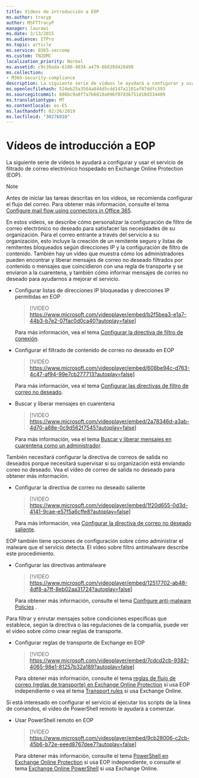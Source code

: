 ```yaml
---
title: Vídeos de introducción a EOP
ms.author: tracyp
author: MSFTTracyP
manager: laurawi
ms.date: 3/13/2015
ms.audience: ITPro
ms.topic: article
ms.service: O365-seccomp
ms.custom: TN2DMC
localization_priority: Normal
ms.assetid: c9c39ada-6100-4034-a479-8bd39d428498
ms.collection:
- M365-security-compliance
description: La siguiente serie de vídeos le ayudará a configurar y usar el servicio de filtrado de correo electrónico hospedado en Exchange Online Protection (EOP).
ms.openlocfilehash: 524eb25a3564a844d5cdd147a1101af87ddfc393
ms.sourcegitcommit: 686bc9a8f7a7b6810a096f07d36751d10d334409
ms.translationtype: MT
ms.contentlocale: es-ES
ms.lasthandoff: 02/26/2019
ms.locfileid: "30276010"
---
```

# <a name="videos-for-getting-started-with-eop"></a>Vídeos de introducción a EOP

La siguiente serie de vídeos le ayudará a configurar y usar el servicio de filtrado de correo electrónico hospedado en Exchange Online Protection (EOP).
  
> [!NOTE]
> Antes de iniciar las tareas descritas en los vídeos, se recomienda configurar el flujo del correo. Para obtener más información, consulte el tema [Configure mail flow using connectors in Office 365](http://technet.microsoft.com/library/854b5a50-4462-4836-a092-37e208d29624.aspx). 
  
En estos vídeos, se describe cómo personalizar la configuración de filtro de correo electrónico no deseado para satisfacer las necesidades de su organización. Para el correo entrante a través del servicio a su organización, esto incluye la creación de un remitente seguro y listas de remitentes bloqueados según direcciones IP y la configuración de filtro de contenido. También hay un vídeo que muestra cómo los administradores pueden encontrar y liberar mensajes de correo no deseado filtrados por contenido o mensajes que coincidieron con una regla de transporte y se enviaron a la cuarentena, y también cómo informar mensajes de correo no deseado para ayudarnos a mejorar el servicio.
  
- Configurar listas de direcciones IP bloqueadas y direcciones IP permitidas en EOP
    > [!VIDEO https://www.microsoft.com/videoplayer/embed/b2f5bea3-e1a7-44b3-b7e2-07fac0d0ca40?autoplay=false]
  
    Para más información, vea el tema [Configurar la directiva de filtro de conexión](../configure-the-connection-filter-policy.md). 
    
- Configurar el filtrado de contenido de correo no deseado en EOP
    > [!VIDEO https://www.microsoft.com/videoplayer/embed/608be94c-d763-4c47-af94-99e7cb277713?autoplay=false]
  
    Para más información, vea el tema [Configurar las directivas de filtro de correo no deseado](../configure-your-spam-filter-policies.md). 
    
- Buscar y liberar mensajes en cuarentena
    > [!VIDEO https://www.microsoft.com/videoplayer/embed/2a78346d-a3ab-4d70-a88e-0c9d562f7545?autoplay=false]
  
    Para más información, vea el tema [Buscar y liberar mensajes en cuarentena como un administrador](../find-and-release-quarantined-messages-as-an-administrator.md). 
    
También necesitará configurar la directiva de correos de salida no deseados porque necesitará supervisar si su organización está enviando coreo no deseado. Vea el vídeo de correo de salida no deseado para obtener más información.
  
- Configurar la directiva de correo no deseado saliente
    > [!VIDEO https://www.microsoft.com/videoplayer/embed/1f20d655-0d3d-4141-9cae-e57f5a6cffe8?autoplay=false]
  
    Para más información, vea [Configurar la directiva de correo no deseado saliente](../configure-the-outbound-spam-policy.md).
    
EOP también tiene opciones de configuración sobre cómo administrar el malware que el servicio detecta. El vídeo sobre filtro antimalware describe este procedimiento.
  
- Configurar las directivas antimalware
    > [!VIDEO https://www.microsoft.com/videoplayer/embed/12517702-ab48-4df8-a7ff-8eb02aa31724?autoplay=false]
  
    Para obtener más información, consulte el tema [Configure anti-malware Policies](../configure-anti-malware-policies.md) . 
    
Para filtrar y enrutar mensajes sobre condiciones específicas que establece, según la directiva o las regulaciones de la compañía, puede ver el vídeo sobre cómo crear reglas de transporte.
  
- Configurar reglas de transporte de Exchange en EOP
    > [!VIDEO https://www.microsoft.com/videoplayer/embed/7cdcd2cb-9382-4065-98e1-81257b32a189?autoplay=false]
  
    Para obtener más información, consulte el tema [reglas de flujo de correo (reglas de transporte) en Exchange Online Protection](mail-flow-rules-transport-rules-0.md) si usa EOP independiente o vea el tema [Transport rules](http://technet.microsoft.com/library/743bd525-0ca2-426d-b76c-b4a052bc8886.aspx) si usa Exchange Online. 
    
Si está interesado en configurar el servicio al ejecutar los scripts de la línea de comandos, el vídeo de PowerShell remoto le ayudará a comenzar.
  
- Usar PowerShell remoto en EOP
    > [!VIDEO https://www.microsoft.com/videoplayer/embed/9cb28006-c2cb-45b6-b72e-eeed8767dee7?autoplay=false]
  
    Para obtener más información, consulte el tema [PowerShell en Exchange Online Protection](http://technet.microsoft.com/library/f7918a88-774a-405e-945b-bc2f5ee9f748.aspx) si usa EOP independiente, o consulte el tema [Exchange Online PowerShell](http://technet.microsoft.com/library/1cb603b0-2961-4afe-b879-b048fe0f64a2.aspx) si usa Exchange Online. 
    

